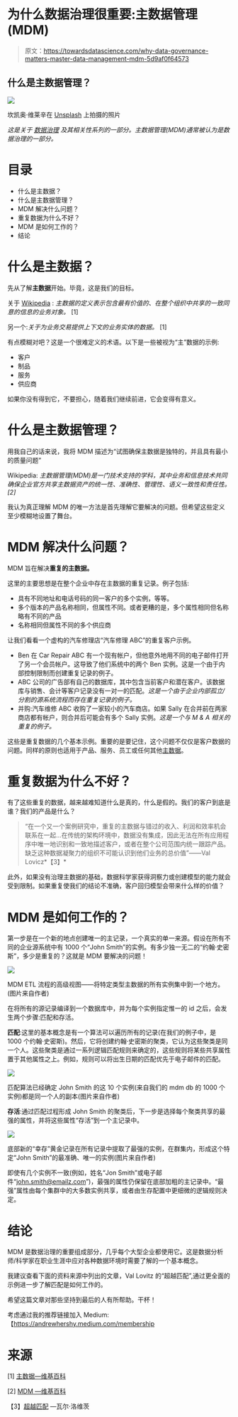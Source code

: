 # 为什么数据治理很重要:主数据管理(MDM)

> 原文：<https://towardsdatascience.com/why-data-governance-matters-master-data-management-mdm-5d9af0f64573>

## 什么是主数据管理？

![](img/0c22580e350082f1852b96b5a29a40c9.png)

坎凯奥·维莱辛在 [Unsplash](https://unsplash.com?utm_source=medium&utm_medium=referral) 上拍摄的照片

*这是关于* [*数据治理*](/why-data-governance-matters-5385d722c4c6) *及其相关性系列的一部分。主数据管理(MDM)通常被认为是数据治理的一部分。*

# 目录

*   什么是主数据？
*   什么是主数据管理？
*   MDM 解决什么问题？
*   重复数据为什么不好？
*   MDM 是如何工作的？
*   结论

# 什么是主数据？

先从了解**主数据**开始。毕竟，这是我们的目标。

关于 [Wikipedia](https://en.wikipedia.org/wiki/Master_data) : *主数据的定义表示包含最有价值的、在整个组织中共享的一致同意的信息的业务对象。* [1]

另一个:*关于为业务交易提供上下文的业务实体的数据。* [1]

有点模糊对吧？这是一个很难定义的术语。以下是一些被视为“主”数据的示例:

*   客户
*   制品
*   服务
*   供应商

如果你没有得到它，不要担心，随着我们继续前进，它会变得有意义。

# 什么是主数据管理？

用我自己的话来说，我将 MDM 描述为“试图确保主数据是独特的，并且具有最小的质量问题”

Wikipedia: *主数据管理(MDM)是一门技术支持的学科，其中业务和信息技术共同确保企业官方共享主数据资产的统一性、准确性、管理性、语义一致性和责任性。[2]*

我认为真正理解 MDM 的唯一方法是首先理解它要解决的问题。但希望这些定义至少模糊地设置了舞台。

# MDM 解决什么问题？

MDM 旨在解决**重复的主数据。**

这里的主要思想是在整个企业中存在主数据的重复记录。例子包括:

*   具有不同地址和电话号码的同一客户的多个实例，等等。
*   多个版本的产品名称相同，但属性不同。或者更糟的是，多个属性相同但名称略有不同的产品
*   名称相同但属性不同的多个供应商

让我们看看一个虚构的汽车修理店“汽车修理 ABC”的重复客户示例。

*   Ben 在 Car Repair ABC 有一个现有帐户，但他意外地用不同的电子邮件打开了另一个会员帐户。这导致了他们系统中的两个 Ben 实例。这是一个由于内部控制限制而创建重复记录的例子。
*   ABC 公司的广告部有自己的数据库，其中包含当前客户和潜在客户。该数据库与销售、会计等客户记录没有一对一的匹配。*这是一个由于企业内部孤立/分割的源系统流程而存在重复记录的例子。*
*   并购:汽车维修 ABC 收购了一家较小的汽车商店。如果 Sally 在合并前在两家商店都有帐户，则合并后可能会有多个 Sally 实例。*这是一个与 M & A 相关的重复的例子。*

这些是重复数据的几个基本示例。重要的是要记住，这个问题不仅仅是客户数据的问题。同样的原则也适用于产品、服务、员工或任何其他[主数据](https://en.wikipedia.org/wiki/Master_data)。

# 重复数据为什么不好？

有了这些重复的数据，越来越难知道什么是真的，什么是假的。我们的客户到底是谁？我们的产品是什么？

> “在一个又一个案例研究中，重复的主数据与错过的收入、利润和效率机会联系在一起…在传统的架构环境中，数据没有集成，因此无法在所有应用程序中唯一地识别和一致地描述客户，或者在整个公司范围内统一跟踪产品。缺乏这种数据凝聚力的组织不可能认识到他们业务的总价值”——Val Lovicz*【3】*

此外，如果没有治理主数据的基础，数据科学家获得洞察力或创建模型的能力就会受到限制。如果重复使我们的结论不准确，客户回归模型会带来什么样的价值？

# MDM 是如何工作的？

第一步是在一个新的地点创建唯一的主记录，一个真实的单一来源。假设在所有不同的企业源系统中有 1000 个“John Smith”的实例。有多少独一无二的“约翰·史密斯”，多少是重复的？这就是 MDM 要解决的问题！

![](img/f8d14cc6abcdc0aec11b1650da25193c.png)

MDM ETL 流程的高级视图——将特定类型主数据的所有实例集中到一个地方。(图片来自作者)

在将所有的源记录编译到一个数据库中，并为每个实例指定惟一的 id 之后，会发生两个步骤:匹配和存活。

**匹配**:这里的基本概念是有一个算法可以遍历所有的记录(在我们的例子中，是 1000 个约翰·史密斯)。然后，它将创建约翰·史密斯的聚类，它认为这些聚类是同一个人。这些聚类是通过一系列逻辑匹配规则来确定的，这些规则将某些共享属性置于其他属性之上。例如，规则可以将出生日期的匹配优先于电子邮件的匹配。

![](img/75bc18f011f325709918fffb91444ddf.png)

匹配算法已经确定 John Smith 的这 10 个实例(来自我们的 mdm db 的 1000 个实例)都是同一个人的副本(图片来自作者)

**存活**:通过匹配过程形成 John Smith 的聚类后，下一步是选择每个聚类共享的最强的属性，并将这些属性“存活”到一个主记录中。

![](img/02b36e5ce8334c941a7a755d2bfbfd25.png)

底部新的“幸存”黄金记录在所有记录中提取了最强的实例，在群集内，形成这个特定“John Smith”的最准确、唯一的实例(图片来自作者)

即使有几个实例不一致(例如，姓名“Jon Smith”或电子邮件“john.smith@emailz.com”)，最强的属性仍保留在底部加粗的主记录中。“最强”属性由每个集群中的大多数实例共享，或者由生存配置中更细微的逻辑规则决定。

# 结论

MDM 是数据治理的重要组成部分，几乎每个大型企业都使用它。这是数据分析师/科学家在职业生涯中应对各种数据环境时需要了解的一个基本概念。

我建议查看下面的资料来源中列出的文章，Val Lovitz 的“超越匹配”,通过更全面的示例进一步了解匹配是如何工作的。

希望这篇文章对那些坚持到最后的人有所帮助。干杯！

考虑通过我的推荐链接加入 Medium:【https://andrewhershy.medium.com/membership 

# 来源

[1] [主数据—维基百科](https://en.wikipedia.org/wiki/Master_data)

[2] [MDM —维基百科](https://en.wikipedia.org/wiki/Master_data_management#Drivers_for_master_data_management)

【3】[超越匹配](https://profiseecom.z13.web.core.windows.net/Resources/White_Papers/Beyond_Matching_GRM.pdf) —瓦尔·洛维茨